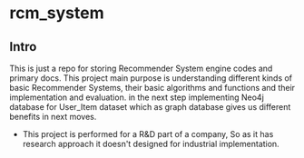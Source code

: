 # rcm_system

## Intro
This is just a repo for storing Recommender System engine codes and primary docs. This project main purpose is understanding different kinds of basic Recommender Systems, their basic algorithms and functions and their implementation and evaluation. in the next step implementing Neo4j database for User_Item dataset which as graph database gives us different benefits in next moves.
* This project is performed for a R&D part of a company, So as it has research approach it doesn't designed for industrial implementation.
